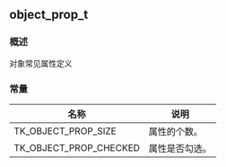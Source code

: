 ## object\_prop\_t
### 概述
对象常见属性定义
### 常量
<p id="object_prop_t_consts">

| 名称 | 说明 | 
| -------- | ------- | 
| TK\_OBJECT\_PROP\_SIZE | 属性的个数。 |
| TK\_OBJECT\_PROP\_CHECKED | 属性是否勾选。 |

